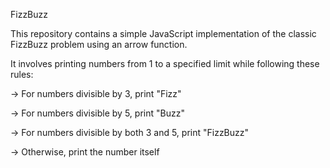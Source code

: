 FizzBuzz

This repository contains a simple JavaScript implementation of the classic FizzBuzz problem using an arrow function.


It involves printing numbers from 1 to a specified limit while following these rules:

-> For numbers divisible by 3, print "Fizz"

-> For numbers divisible by 5, print "Buzz"

-> For numbers divisible by both 3 and 5, print "FizzBuzz"

-> Otherwise, print the number itself


